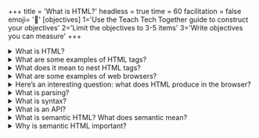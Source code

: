 +++
title = 'What is HTML?'
headless = true
time = 60
facilitation = false
emoji= '🧩'
[objectives]
    1='Use the Teach Tech Together guide to construct your objectives'
    2='Limit the objectives to 3-5 items'
    3='Write objectives you can measure'
+++

<details>
<summary>What is HTML?</summary>

HTML stands for Hypertext Markup Language. Markup means tags that go around content like text, pictures, videos, to "mark" or describe what they are.

HTML tags look like this: `<p>This is a paragraph.</p>`. They typically surround a piece of content, like a block of text, and describes it as such. In this case, the `<p>` tag describes the content as a paragraph.

</details>

<details>
<summary>What are some examples of HTML tags?</summary>

Examples of HTML tags include `<p>`, `<article>`, `<header>`, and `<h1>`.

</details>

<details>
<summary>What does it mean to nest HTML tags?</summary>

Nesting is like Russian dolls - or tupperware - a box in a box in a box. We _nest_ tags _inside_ each other. That's how we write HTML. For example:

```html
<article>
  <header>
    <h1>Title</h1>
  </header>
</article>
```

</details>
<details>
<summary>What are some examples of web browsers?</summary>

Chrome, Firefox, Safari, Lynx, JAWS, Brave, Edge, Vivaldi, Opera...

</details>
<details>
<summary>Here’s an interesting question: what does HTML produce in the browser?</summary>

The browser **parses** the HTML we write, executes the linked Javascript, loads the CSS, media, and other resources, and produces a _model_ of our document, called the document object model. It produces an **API** called the **DOM**.

</details>

<details>
<summary>What is parsing?</summary>

Make sense of. Analyse **syntactically**.

</details>

<details>
<summary>What is syntax?</summary>

The rules that structure language, so it can be understood by someone else. I put words in an order, according to rules, I _structure meaning_ and you can get that meaning back out if you know the same rules. Programming languages are the same - they each have a set of rules, they each have a _syntax_.

</details>

<details>
<summary>What is an API?</summary>

API stands for Application Programming Interface. Imagine you are at a train station: You ask the station master what trains are running today, and they read you a list. You ask when the next train to Manchester is, and they tell you it has been delayed.

The station master has _lots more_ information on the trains, but when you ask your question, they know precisely what information you want, based on your shared understanding of the question. The DOM is the station master; the DOM is the interface.

</details>

<details>
<summary>What is semantic HTML? What does semantic mean?</summary>

Semantics means _meaning_. Semantic HTML is _meaningful code_: each piece of data marked up with correct, that is to say, descriptive tags. A heading has an h1 tag. A button has a button tag. There are only two html tags that are deliberately NULL, or have no meaning.

These tags are then _interpreted_ by APIs to give functionality to the page. A button tag is interpreted by the browser as a button, and so it can be clicked. A heading tag is interpreted by the browser as a heading, and so provides a traversible page outline to a screen reader.

HTML tags are powerful because they are meaningful. They are meaningful because they are semantic. Semantic HTML is powerful HTML.

</details>

<details>
<summary>Why is semantic HTML important?</summary>

HTML tags are powerful because they are meaningful. They are meaningful because they are semantic. Semantic HTML is powerful HTML.

The better structured your document, the more meaning you can pack into it, the more powerful your code is, the better it will work in more contexts, and more things will be able to interface with it. The more meaning you put in, the more meaning other readers can get out.

</details>
